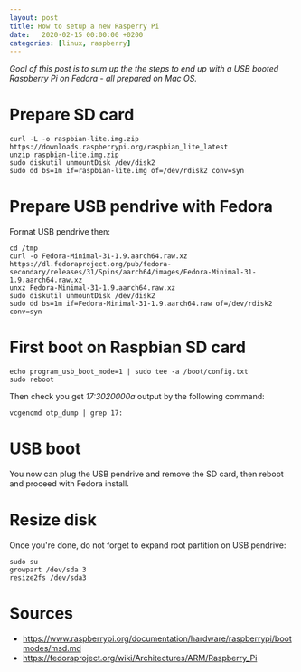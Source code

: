 ```yaml
---
layout: post
title: How to setup a new Rasperry Pi
date:   2020-02-15 00:00:00 +0200
categories: [linux, raspberry]
---
```


_Goal of this post is to sum up the the steps to end up with a USB booted Raspberry Pi on Fedora - all prepared on Mac OS._

# Prepare SD card
```
curl -L -o raspbian-lite.img.zip https://downloads.raspberrypi.org/raspbian_lite_latest
unzip raspbian-lite.img.zip
sudo diskutil unmountDisk /dev/disk2
sudo dd bs=1m if=raspbian-lite.img of=/dev/rdisk2 conv=syn

```

# Prepare USB pendrive with Fedora
Format USB pendrive then:
```
cd /tmp
curl -o Fedora-Minimal-31-1.9.aarch64.raw.xz https://dl.fedoraproject.org/pub/fedora-secondary/releases/31/Spins/aarch64/images/Fedora-Minimal-31-1.9.aarch64.raw.xz
unxz Fedora-Minimal-31-1.9.aarch64.raw.xz
sudo diskutil unmountDisk /dev/disk2
sudo dd bs=1m if=Fedora-Minimal-31-1.9.aarch64.raw of=/dev/rdisk2 conv=syn
```

# First boot on Raspbian SD card
```
echo program_usb_boot_mode=1 | sudo tee -a /boot/config.txt
sudo reboot
```
Then check you get _17:3020000a_ output by the following command:
```
vcgencmd otp_dump | grep 17:
```

# USB boot
You now can plug the USB pendrive and remove the SD card, then reboot and proceed with Fedora install.

# Resize disk
Once you're done, do not forget to expand root partition on USB pendrive:
```
sudo su
growpart /dev/sda 3
resize2fs /dev/sda3
```

# Sources
* https://www.raspberrypi.org/documentation/hardware/raspberrypi/bootmodes/msd.md
* https://fedoraproject.org/wiki/Architectures/ARM/Raspberry_Pi
